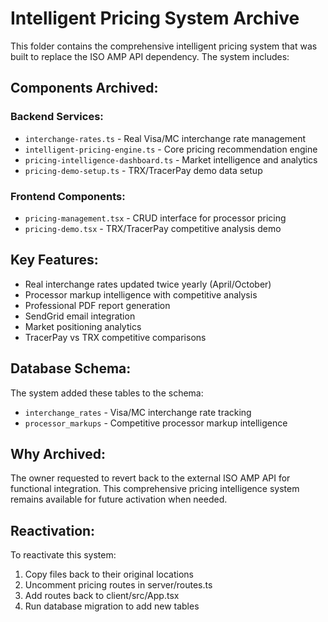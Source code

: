 # Intelligent Pricing System Archive

This folder contains the comprehensive intelligent pricing system that was built to replace the ISO AMP API dependency. The system includes:

## Components Archived:

### Backend Services:
- `interchange-rates.ts` - Real Visa/MC interchange rate management
- `intelligent-pricing-engine.ts` - Core pricing recommendation engine
- `pricing-intelligence-dashboard.ts` - Market intelligence and analytics
- `pricing-demo-setup.ts` - TRX/TracerPay demo data setup

### Frontend Components:
- `pricing-management.tsx` - CRUD interface for processor pricing
- `pricing-demo.tsx` - TRX/TracerPay competitive analysis demo

## Key Features:
- Real interchange rates updated twice yearly (April/October)
- Processor markup intelligence with competitive analysis
- Professional PDF report generation
- SendGrid email integration
- Market positioning analytics
- TracerPay vs TRX competitive comparisons

## Database Schema:
The system added these tables to the schema:
- `interchange_rates` - Visa/MC interchange rate tracking
- `processor_markups` - Competitive processor markup intelligence

## Why Archived:
The owner requested to revert back to the external ISO AMP API for functional integration. This comprehensive pricing intelligence system remains available for future activation when needed.

## Reactivation:
To reactivate this system:
1. Copy files back to their original locations
2. Uncomment pricing routes in server/routes.ts
3. Add routes back to client/src/App.tsx
4. Run database migration to add new tables